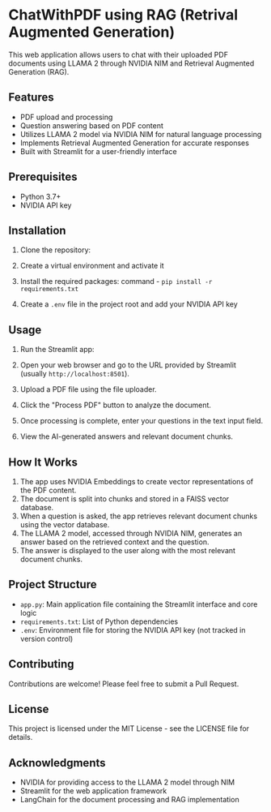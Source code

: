  # ChatWithPDF using RAG (Retrival Augmented Generation)

This web application allows users to chat with their uploaded PDF documents using LLAMA 2 through NVIDIA NIM and Retrieval Augmented Generation (RAG).

## Features

- PDF upload and processing
- Question answering based on PDF content
- Utilizes LLAMA 2 model via NVIDIA NIM for natural language processing
- Implements Retrieval Augmented Generation for accurate responses
- Built with Streamlit for a user-friendly interface

## Prerequisites

- Python 3.7+
- NVIDIA API key

## Installation

1. Clone the repository:

2. Create a virtual environment and activate it

3. Install the required packages: command - `pip install -r requirements.txt`

4. Create a `.env` file in the project root and add your NVIDIA API key

## Usage

1. Run the Streamlit app:

2. Open your web browser and go to the URL provided by Streamlit (usually `http://localhost:8501`).

3. Upload a PDF file using the file uploader.

4. Click the "Process PDF" button to analyze the document.

5. Once processing is complete, enter your questions in the text input field.

6. View the AI-generated answers and relevant document chunks.

## How It Works

1. The app uses NVIDIA Embeddings to create vector representations of the PDF content.
2. The document is split into chunks and stored in a FAISS vector database.
3. When a question is asked, the app retrieves relevant document chunks using the vector database.
4. The LLAMA 2 model, accessed through NVIDIA NIM, generates an answer based on the retrieved context and the question.
5. The answer is displayed to the user along with the most relevant document chunks.

## Project Structure

- `app.py`: Main application file containing the Streamlit interface and core logic
- `requirements.txt`: List of Python dependencies
- `.env`: Environment file for storing the NVIDIA API key (not tracked in version control)

## Contributing

Contributions are welcome! Please feel free to submit a Pull Request.

## License

This project is licensed under the MIT License - see the LICENSE file for details.

## Acknowledgments

- NVIDIA for providing access to the LLAMA 2 model through NIM
- Streamlit for the web application framework
- LangChain for the document processing and RAG implementation